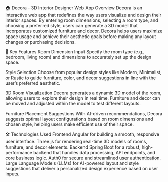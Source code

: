 🏠 Decora - 3D Interior Designer Web App
Overview
Decora is an interactive web app that redefines the way users visualize and design their interior spaces. By entering room dimensions, selecting a room type, and choosing a preferred style, users can generate a 3D model that incorporates customized furniture and decor. Decora helps users maximize space usage and achieve their aesthetic goals before making any layout changes or purchasing decisions.

🌟 Key Features
Room Dimension Input
Specify the room type (e.g., bedroom, living room) and dimensions to accurately set up the design space.

Style Selection
Choose from popular design styles like Modern, Minimalist, or Rustic to guide furniture, color, and decor suggestions in line with the user’s preferred aesthetic.

3D Room Visualization
Decora generates a dynamic 3D model of the room, allowing users to explore their design in real time. Furniture and decor can be moved and adjusted within the model to test different layouts.

Furniture Placement Suggestions
With AI-driven recommendations, Decora suggests optimal layout configurations based on room dimensions and chosen style, helping users make efficient use of their space.

🛠️ Technologies Used
Frontend
Angular for building a smooth, responsive user interface.
Three.js for rendering real-time 3D models of rooms, furniture, and decor elements.
Backend
Spring Boot for a robust, high-performance backend that handles data processing, API endpoints, and core business logic.
Auth0 for secure and streamlined user authentication.
Large Language Models (LLMs) for AI-powered layout and style suggestions that deliver a personalized design experience based on user inputs.
